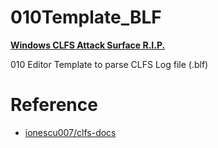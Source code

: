 # 010Template_BLF

[**Windows CLFS Attack Surface R.I.P.**](https://techcommunity.microsoft.com/t5/security-compliance-and-identity/security-mitigation-for-the-common-log-filesystem-clfs/ba-p/4224041#)

010 Editor Template to parse CLFS Log file (.blf)

# Reference 

- [ionescu007/clfs-docs](https://github.com/ionescu007/clfs-docs)
